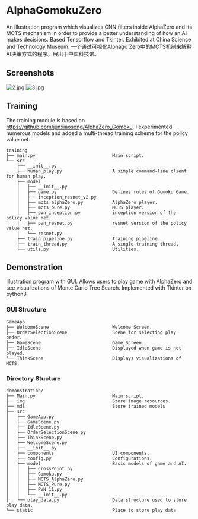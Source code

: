 # AlphaGomokuZero
An illustration program which visualizes CNN filters inside AlphaZero and its MCTS mechanism in order to provide a better understanding of how an AI makes decisions. Based Tensorflow and Tkinter. Exhibited at China Science and Technology Museum.
一个通过可视化Alphago Zero中的MCTS机制来解释AI决策方式的程序。展出于中国科技馆。

## Screenshots

![2.jpg](https://raw.githubusercontent.com/yzhq97/AlphaGomokuZero/master/screenshots/2.jpg)
![3.jpg](https://raw.githubusercontent.com/yzhq97/AlphaGomokuZero/master/screenshots/3.jpg)

## Training

The training module is based on https://github.com/junxiaosong/AlphaZero_Gomoku.
I experimented numerous models and added a multi-thread training scheme for the policy value net.

```
training
├── main.py                             Main script.
└── src
    ├── __init__.py
    ├── human_play.py                   A simple command-line client for human play.
    ├── model
    │   ├── __init__.py
    │   ├── game.py                     Defines rules of Gomoku Game.
    │   ├── inception_resnet_v2.py    
    │   ├── mcts_alphaZero.py           AlphaZero player.
    │   ├── mcts_pure.py                MCTS player.
    │   ├── pvn_inception.py            inception version of the policy value net.
    │   ├── pvn_resnet.py               resnet version of the policy value net.
    │   └── resnet.py
    ├── train_pipeline.py               Training pipeline.
    ├── train_thread.py                 A single training thread.
    └── utils.py                        Utilities.
```

## Demonstration

Illustration program with GUI. Allows users to play game with AlphaZero and see visualizations of Monte Carlo Tree Search.
Implemented with Tkinter on python3.

### GUI Structure
```
GameApp
├── WelcomeScene                        Welcome Screen.
├── OrderSelectionScene                 Scene for selecting play order.
├── GameScene                           Game Screen.
├── IdleScene                           Displayed when game is not played.
└── ThinkScene                          Displays visualizations of MCTS.
```

### Directory Stucture
```
demonstration/
├── Main.py                             Main script.
├── img                                 Store image resources.
├── mdl                                 Store trained models
├── src
│   ├── GameApp.py                      
│   ├── GameScene.py
│   ├── IdleScene.py
│   ├── OrderSelectionScene.py
│   ├── ThinkScene.py
│   ├── WelcomeScene.py
│   ├── __init__.py
│   ├── components                      UI components.
│   ├── config.py                       Configurations.
│   ├── model                           Basic models of game and AI.
│   │   ├── CrossPoint.py
│   │   ├── Gomoku.py
│   │   ├── MCTS_AlphaZero.py
│   │   ├── MCTS_Pure.py
│   │   ├── PVN_11.py
│   │   └── __init__.py
│   └── play_data.py                    Data structure used to store play data.
└── static                              Place to store play data
```
